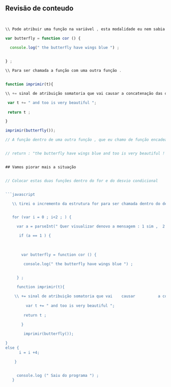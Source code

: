 ## Revisão de conteudo 

```javascript 


\\ Pode atribuir uma função na variável , esta modalidade eu nem sabia que daria pra fazer , pois uma função ja tem sua estrutura e bloco , para ser declarada quando e chamada na função , no javascript da pra fazer isto .

var butterfly = function cor () {

  console.log(" the butterfly have wings blue ") ;

 
} ;

\\ Para ser chamada a função com uma outra função .


function imprimir(t){

\\ += sinal de atribuição somatoria que vai causar a concatenação das duas strings .

 var t += " and too is very beautiful ";
 
 return t ;

}

imprimir(butterfly());

// A função dentro de uma outra função , que eu chamo de função encadeado , vai concatenar as frases de cada função , por conta da funcionalidade do retorno da chamada da função imprimir () dentro da função butterfly , declarada .


// return : "the butterfly have wings blue and too is very beautiful ! "


## Vamos piorar mais a situação 


// Colocar estas duas funções dentro do for e do desvio condicional 


```javascript 

   \\ tirei o incremento da estrutura for para ser chamada dentro do desvio condicional if para se caso for a opção não que e o número (2) ele vai fazer o incremento ,  fazendo sair do laço de repetição , e imprimir a informação saiu do programa .


   for (var i = 0 ; i<2 ; ) {

     var a = parseInt(" Quer visualizar denovo a mensagem : 1 sim ,  2 não ");

      if (a == 1 ) {
         
     
       
       var butterfly = function cor () {

        console.log(" the butterfly have wings blue ") ;

 
     } ;

     function imprimir(t){

    \\ += sinal de atribuição somatoria que vai    causar          a concatenação das duas strings .
 
         var t += " and too is very beautiful ";
 
        return t ;
  
       }

        imprimir(butterfly());

}
else {
      i = i +4;

    }


     console.log (" Saiu do programa ") ;
   }


```


